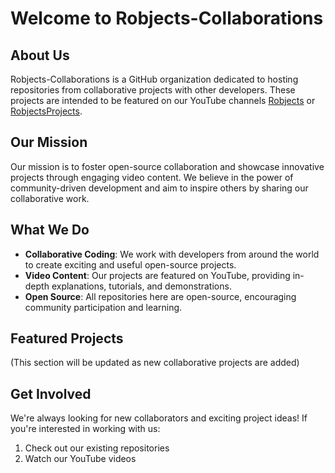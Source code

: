 # Welcome to Robjects-Collaborations

## About Us

Robjects-Collaborations is a GitHub organization dedicated to hosting repositories from collaborative projects with other developers. These projects are intended to be featured on our YouTube channels [Robjects](https://www.youtube.com/robjects) or [RobjectsProjects](https://www.youtube.com/robjectsprojects).

## Our Mission

Our mission is to foster open-source collaboration and showcase innovative projects through engaging video content. We believe in the power of community-driven development and aim to inspire others by sharing our collaborative work.

## What We Do

- **Collaborative Coding**: We work with developers from around the world to create exciting and useful open-source projects.
- **Video Content**: Our projects are featured on YouTube, providing in-depth explanations, tutorials, and demonstrations.
- **Open Source**: All repositories here are open-source, encouraging community participation and learning.

## Featured Projects

(This section will be updated as new collaborative projects are added)

## Get Involved

We're always looking for new collaborators and exciting project ideas! If you're interested in working with us:

1. Check out our existing repositories
2. Watch our YouTube videos